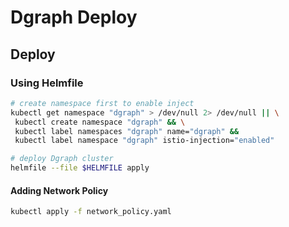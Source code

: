 # Dgraph Deploy

## Deploy

### Using Helmfile

```bash
# create namespace first to enable inject
kubectl get namespace "dgraph" > /dev/null 2> /dev/null || \
 kubectl create namespace "dgraph" && \
 kubectl label namespaces "dgraph" name="dgraph" &&
 kubectl label namespace "dgraph" istio-injection="enabled"

# deploy Dgraph cluster
helmfile --file $HELMFILE apply
```

#### Adding Network Policy

```bash
kubectl apply -f network_policy.yaml
```
